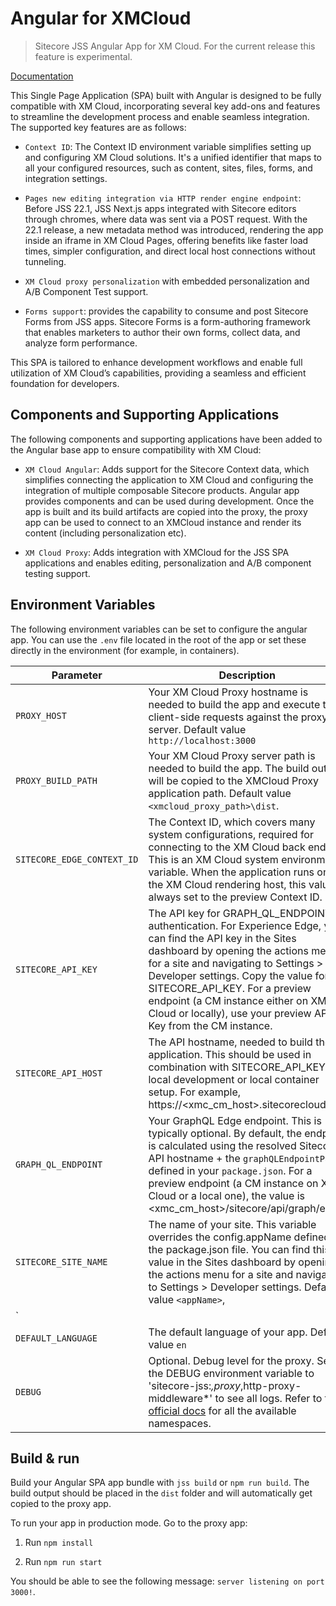 ﻿# Angular for XMCloud

> Sitecore JSS Angular App for XM Cloud. For the current release this feature is experimental.

[Documentation](<TODO>)

This Single Page Application (SPA) built with Angular is designed to be fully compatible with XM Cloud, incorporating several key add-ons and features to streamline the development process and enable seamless integration. The supported key features are as follows:

- `Context ID`: The Context ID environment variable simplifies setting up and configuring XM Cloud solutions. It's a unified identifier that maps to all your configured resources, such as content, sites, files, forms, and integration settings.

- `Pages new editing integration via HTTP render engine endpoint`: Before JSS 22.1, JSS Next.js apps integrated with Sitecore editors through chromes, where data was sent via a POST request. With the 22.1 release, a new metadata method was introduced, rendering the app inside an iframe in XM Cloud Pages, offering benefits like faster load times, simpler configuration, and direct local host connections without tunneling.

- `XM Cloud proxy personalization` with embedded personalization and A/B Component Test support.

- `Forms support`: provides the capability to consume and post Sitecore Forms from JSS apps. Sitecore Forms is a form-authoring framework that enables marketers to author their own forms, collect data, and analyze form performance.

This SPA is tailored to enhance development workflows and enable full utilization of XM Cloud’s capabilities, providing a seamless and efficient foundation for developers.

## Components and Supporting Applications

The following components and supporting applications have been added to the Angular base app to ensure compatibility with XM Cloud:

- `XM Cloud Angular`: Adds support for the Sitecore Context data, which simplifies connecting the application to XM Cloud and configuring the integration of multiple composable Sitecore products. Angular app provides components and can be used during development. Once the app is built and its build artifacts are copied into the proxy, the proxy app can be used to connect to an XMCloud instance and render its content (including personalization etc).

- `XM Cloud Proxy`: Adds integration with XMCloud for the JSS SPA applications and enables editing, personalization and A/B component testing support.

## Environment Variables

The following environment variables can be set to configure the angular app. You can use the `.env` file located in the root of the app or set these directly in the environment (for example, in containers).

| Parameter                              | Description                                                                                                                                |
| -------------------------------------- | ------------------------------------------------------------------------------------------------------------------------------------------ |
| `PROXY_HOST`                        | Your XM Cloud Proxy hostname is needed to build the app and execute the client-side requests against the proxy server. Default value `http://localhost:3000`                                                                                                                  |
| `PROXY_BUILD_PATH`                              | Your XM Cloud Proxy server path is needed to build the app. The build output will be copied to the XMCloud Proxy application path. Default value `<xmcloud_proxy_path>\dist`.
| `SITECORE_EDGE_CONTEXT_ID`                              | The Context ID, which covers many system configurations, required for connecting to the XM Cloud back end. This is an XM Cloud system environment variable. When the application runs on the XM Cloud rendering host, this value is always set to the preview Context ID.                   |
| `SITECORE_API_KEY`                              | The API key for GRAPH_QL_ENDPOINT authentication. For Experience Edge, you can find the API key in the Sites dashboard by opening the actions menu for a site and navigating to Settings > Developer settings. Copy the value for SITECORE_API_KEY. For a preview endpoint (a CM instance either on XM Cloud or locally), use your preview API Key from the CM instance.
| `SITECORE_API_HOST`                              | The API hostname, needed to build the application. This should be used in combination with SITECORE_API_KEY for local development or local container setup. For example, https://<xmc_cm_host>.sitecorecloud.io.                   |
| `GRAPH_QL_ENDPOINT`                              | Your GraphQL Edge endpoint. This is typically optional. By default, the endpoint is calculated using the resolved Sitecore API hostname + the `graphQLEndpointPath` defined in your `package.json`. For a preview endpoint (a CM instance on XM Cloud or a local one), the value is <xmc_cm_host>/sitecore/api/graph/edge.  |
| `SITECORE_SITE_NAME`                              | The name of your site. This variable overrides the config.appName defined in the package.json file. You can find this value in the Sites dashboard by opening the actions menu for a site and navigating to Settings > Developer settings. Default value `<appName>`,
`                  |
| `DEFAULT_LANGUAGE`                              | The default language of your app. Default value `en`                  |
| `DEBUG`                  | Optional. Debug level for the proxy. Set the DEBUG environment variable to 'sitecore-jss:*,proxy*,http-proxy-middleware*' to see all logs. Refer to the [official docs](https://doc.sitecore.com/xp/en/developers/hd/latest/sitecore-headless-development/debug-logging-in-jss-apps.html#namespaces) for all the available namespaces.

## Build & run

Build your Angular SPA app bundle with `jss build` or `npm run build`. The build output should be placed in the `dist` folder and will automatically get copied to the proxy app. 

To run your app in production mode. Go to the proxy app:

1. Run `npm install`

2. Run `npm run start`

You should be able to see the following message:
`server listening on port 3000!`.